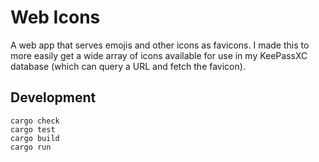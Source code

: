 # Web Icons

A web app that serves emojis and other icons as favicons.
I made this to more easily get a wide array of icons available for use in my KeePassXC database (which can query a URL and fetch the favicon).

## Development

```shell
cargo check
cargo test
cargo build
cargo run
```
